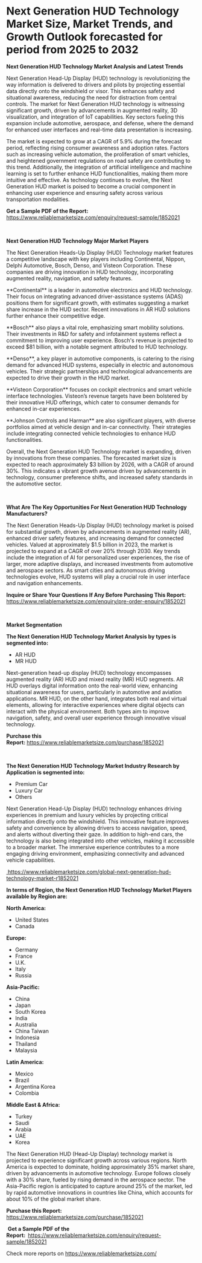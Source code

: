 <p><h1>Next Generation HUD Technology Market Size, Market Trends, and Growth Outlook forecasted for period from 2025 to 2032</h1></p><p><strong>Next Generation HUD Technology Market Analysis and Latest Trends</strong></p>
<p><p>Next Generation Head-Up Display (HUD) technology is revolutionizing the way information is delivered to drivers and pilots by projecting essential data directly onto the windshield or visor. This enhances safety and situational awareness, reducing the need for distraction from central controls. The market for Next Generation HUD technology is witnessing significant growth, driven by advancements in augmented reality, 3D visualization, and integration of IoT capabilities. Key sectors fueling this expansion include automotive, aerospace, and defense, where the demand for enhanced user interfaces and real-time data presentation is increasing.</p><p>The market is expected to grow at a CAGR of 5.9% during the forecast period, reflecting rising consumer awareness and adoption rates. Factors such as increasing vehicle automation, the proliferation of smart vehicles, and heightened government regulations on road safety are contributing to this trend. Additionally, the integration of artificial intelligence and machine learning is set to further enhance HUD functionalities, making them more intuitive and effective. As technology continues to evolve, the Next Generation HUD market is poised to become a crucial component in enhancing user experience and ensuring safety across various transportation modalities.</p></p>
<p><strong>Get a Sample PDF of the Report:&nbsp;</strong> <a href="https://www.reliablemarketsize.com/enquiry/request-sample/1852021?utm_campaign=2413&utm_medium=2&utm_source=Github&utm_content=ia&utm_term=27032025&utm_id=next-generation-hud-technology">https://www.reliablemarketsize.com/enquiry/request-sample/1852021</a></p>
<p>&nbsp;</p>
<p><strong>Next Generation HUD Technology Major Market Players</strong></p>
<p><p>The Next Generation Heads-Up Display (HUD) Technology market features a competitive landscape with key players including Continental, Nippon, Delphi Automotive, Bosch, Denso, and Visteon Corporation. These companies are driving innovation in HUD technology, incorporating augmented reality, navigation, and safety features.</p><p>**Continental** is a leader in automotive electronics and HUD technology. Their focus on integrating advanced driver-assistance systems (ADAS) positions them for significant growth, with estimates suggesting a market share increase in the HUD sector. Recent innovations in AR HUD solutions further enhance their competitive edge.</p><p>**Bosch** also plays a vital role, emphasizing smart mobility solutions. Their investments in R&D for safety and infotainment systems reflect a commitment to improving user experience. Bosch's revenue is projected to exceed $81 billion, with a notable segment attributed to HUD technology.</p><p>**Denso**, a key player in automotive components, is catering to the rising demand for advanced HUD systems, especially in electric and autonomous vehicles. Their strategic partnerships and technological advancements are expected to drive their growth in the HUD market.</p><p>**Visteon Corporation** focuses on cockpit electronics and smart vehicle interface technologies. Visteon’s revenue targets have been bolstered by their innovative HUD offerings, which cater to consumer demands for enhanced in-car experiences.</p><p>**Johnson Controls and Harman** are also significant players, with diverse portfolios aimed at vehicle design and in-car connectivity. Their strategies include integrating connected vehicle technologies to enhance HUD functionalities.</p><p>Overall, the Next Generation HUD Technology market is expanding, driven by innovations from these companies. The forecasted market size is expected to reach approximately $3 billion by 2026, with a CAGR of around 30%. This indicates a vibrant growth avenue driven by advancements in technology, consumer preference shifts, and increased safety standards in the automotive sector.</p></p>
<p>&nbsp;</p>
<p><strong>What Are The Key Opportunities For Next Generation HUD Technology Manufacturers?</strong></p>
<p><p>The Next Generation Heads-Up Display (HUD) technology market is poised for substantial growth, driven by advancements in augmented reality (AR), enhanced driver safety features, and increasing demand for connected vehicles. Valued at approximately $1.5 billion in 2023, the market is projected to expand at a CAGR of over 20% through 2030. Key trends include the integration of AI for personalized user experiences, the rise of larger, more adaptive displays, and increased investments from automotive and aerospace sectors. As smart cities and autonomous driving technologies evolve, HUD systems will play a crucial role in user interface and navigation enhancements.</p></p>
<p><strong>Inquire or Share Your Questions If Any Before Purchasing This Report:</strong> <a href="https://www.reliablemarketsize.com/enquiry/pre-order-enquiry/1852021?utm_campaign=2413&utm_medium=2&utm_source=Github&utm_content=ia&utm_term=27032025&utm_id=next-generation-hud-technology">https://www.reliablemarketsize.com/enquiry/pre-order-enquiry/1852021</a></p>
<p>&nbsp;</p>
<p><strong>Market Segmentation</strong></p>
<p><strong>The Next Generation HUD Technology Market Analysis by types is segmented into:</strong></p>
<p><ul><li>AR HUD</li><li>MR HUD</li></ul></p>
<p><p>Next-generation head-up display (HUD) technology encompasses augmented reality (AR) HUD and mixed reality (MR) HUD segments. AR HUD overlays digital information onto the real-world view, enhancing situational awareness for users, particularly in automotive and aviation applications. MR HUD, on the other hand, integrates both real and virtual elements, allowing for interactive experiences where digital objects can interact with the physical environment. Both types aim to improve navigation, safety, and overall user experience through innovative visual technology.</p></p>
<p><strong>Purchase this Report:&nbsp;</strong><a href="https://www.reliablemarketsize.com/purchase/1852021?utm_campaign=2413&utm_medium=2&utm_source=Github&utm_content=ia&utm_term=27032025&utm_id=next-generation-hud-technology">https://www.reliablemarketsize.com/purchase/1852021</a></p>
<p>&nbsp;</p>
<p><strong>The Next Generation HUD Technology Market Industry Research by Application is segmented into:</strong></p>
<p><ul><li>Premium Car</li><li>Luxury Car</li><li>Others</li></ul></p>
<p><p>Next Generation Head-Up Display (HUD) technology enhances driving experiences in premium and luxury vehicles by projecting critical information directly onto the windshield. This innovative feature improves safety and convenience by allowing drivers to access navigation, speed, and alerts without diverting their gaze. In addition to high-end cars, the technology is also being integrated into other vehicles, making it accessible to a broader market. The immersive experience contributes to a more engaging driving environment, emphasizing connectivity and advanced vehicle capabilities.</p></p>
<p><a href="https://www.reliablemarketsize.com/global-next-generation-hud-technology-market-r1852021?utm_campaign=2413&utm_medium=2&utm_source=Github&utm_content=ia&utm_term=27032025&utm_id=next-generation-hud-technology">&nbsp;https://www.reliablemarketsize.com/global-next-generation-hud-technology-market-r1852021</a></p>
<p><strong>In terms of Region, the Next Generation HUD Technology Market Players available by Region are:</strong></p>
<p>
    <p> <strong> North America: </strong>
        <ul>
            <li>United States</li>
            <li>Canada</li>
        </ul>
        </p> 
    <p> <strong> Europe: </strong>
        <ul>
            <li>Germany</li>
            <li>France</li>
            <li>U.K.</li>
            <li>Italy</li>
            <li>Russia</li>
        </ul>
        </p> 
    <p> <strong> Asia-Pacific: </strong>
        <ul>
            <li>China</li>
            <li>Japan</li>
            <li>South Korea</li>
            <li>India</li>
            <li>Australia</li>
            <li>China Taiwan</li>
            <li>Indonesia</li>
            <li>Thailand</li>
            <li>Malaysia</li>
        </ul>
        </p> 
    <p> <strong> Latin America: </strong>
        <ul>
            <li>Mexico</li>
            <li>Brazil</li>
            <li>Argentina Korea</li>
            <li>Colombia</li>
        </ul>
        </p> 
    <p> <strong> Middle East & Africa: </strong>
        <ul>
            <li>Turkey</li>
            <li>Saudi</li>
            <li>Arabia</li>
            <li>UAE</li>
            <li>Korea</li>
        </ul>
    </p>
    </p>
<p><p>The Next Generation HUD (Head-Up Display) technology market is projected to experience significant growth across various regions. North America is expected to dominate, holding approximately 35% market share, driven by advancements in automotive technology. Europe follows closely with a 30% share, fueled by rising demand in the aerospace sector. The Asia-Pacific region is anticipated to capture around 25% of the market, led by rapid automotive innovations in countries like China, which accounts for about 10% of the global market share.</p></p>
<p><strong>Purchase this Report: </strong><a href="https://www.reliablemarketsize.com/purchase/1852021?utm_campaign=2413&utm_medium=2&utm_source=Github&utm_content=ia&utm_term=27032025&utm_id=next-generation-hud-technology">https://www.reliablemarketsize.com/purchase/1852021</a></p>
<p>&nbsp;<strong>Get a Sample PDF of the Report:&nbsp;&nbsp;</strong><a href="https://www.reliablemarketsize.com/enquiry/request-sample/1852021?utm_campaign=2413&utm_medium=2&utm_source=Github&utm_content=ia&utm_term=27032025&utm_id=next-generation-hud-technology">https://www.reliablemarketsize.com/enquiry/request-sample/1852021</a></p>
<p><strong></strong></p>
<p>Check more reports on <a href="https://www.reliablemarketsize.com/?utm_campaign=2413&utm_medium=2&utm_source=Github&utm_content=ia&utm_term=27032025&utm_id=next-generation-hud-technology">https://www.reliablemarketsize.com/</a></p>
